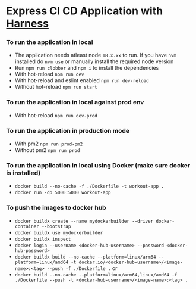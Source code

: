 # Express CI CD Application with [Harness](https://www.harness.io/)

### To run the application in local
- The application needs atleast node `18.x.xx` to run. If you have `nvm` installed do `nvm use` or manually install the required node version
- Run `npm run clobber` and `npm i` to install the dependencies
- With hot-reload `npm run dev` 
- With hot-reload and eslint enabled `npm run dev-reload` 
- Without hot-reload `npm run start`

### To run the application in local against prod env
- With hot-reload `npm run dev-prod`

### To run the application in production mode
- With pm2 `npm run prod-pm2`
- Without pm2 `npm run prod`

### To run the application in local using Docker (make sure docker is installed)
- `docker build --no-cache -f ./Dockerfile -t workout-app .`
- `docker run -dp 5000:5000 workout-app`

### To push the images to docker hub
- `docker buildx create --name mydockerbuilder --driver docker-container --bootstrap`
- `docker buildx use mydockerbuilder`
- `docker buildx inspect`
- `docker login --username <docker-hub-username> --password <docker-hub-password>`
- `docker buildx build --no-cache --platform=linux/arm64 --platform=linux/amd64 -t docker.io/<docker-hub-username>/<image-name>:<tag> --push -f ./Dockerfile .` or
- `docker build --no-cache --platform=linux/arm64,linux/amd64 -f ./Dockerfile --push -t <docker-hub-username>/<image-name>:<tag> .`
